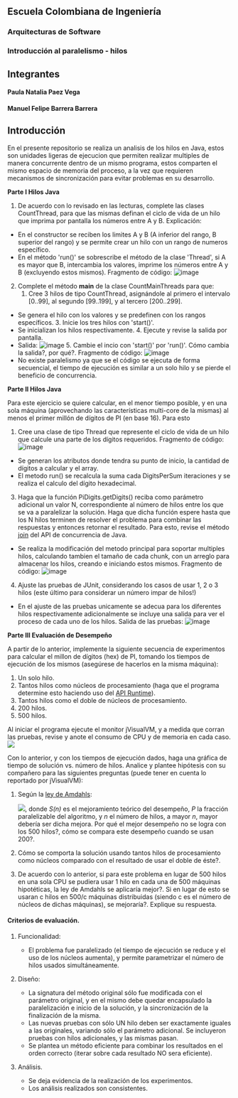## Escuela Colombiana de Ingeniería
### Arquitecturas de Software
### Introducción al paralelismo - hilos
## Integrantes
#### Paula Natalia Paez Vega
#### Manuel Felipe Barrera Barrera

## Introducción
En el presente repositorio se realiza un analisis de los hilos en Java, estos son unidades ligeras de ejecucion que permiten realizar multiples de manera concurrente dentro de un mismo programa, estos comparten el mismo espacio de memoria del proceso, a la vez que requieren mecanismos de sincronización para evitar problemas en su desarrollo.

**Parte I Hilos Java**

1. De acuerdo con lo revisado en las lecturas, complete las clases CountThread, para que las mismas definan el ciclo de vida de un hilo que imprima por pantalla los números entre A y B.
Explicación:
- En el constructor se reciben los limites A y B (A inferior del rango, B superior del rango) y se permite crear un hilo con un rango de numeros específico.
- En el método 'run()' se sobrescribe el método de la clase 'Thread', si A es mayor que B, intercambia los valores, imprime los números entre A y B (excluyendo estos mismos).
Fragmento de código:
![image](https://github.com/user-attachments/assets/1827a4e6-d447-44c4-8075-98d18778c8b8)

2. Complete el método __main__ de la clase CountMainThreads para que:
	1. Cree 3 hilos de tipo CountThread, asignándole al primero el intervalo [0..99], al segundo [99..199], y al tercero [200..299].
- Se genera el hilo con los valores y se predefinen con los rangos específicos.
	3. Inicie los tres hilos con 'start()'.
- Se inicializan los hilos respectivamente.
	4. Ejecute y revise la salida por pantalla.
- Salida:
![image](https://github.com/user-attachments/assets/488d2f13-61aa-44d4-be4a-fa5da5a90481)
	5. Cambie el incio con 'start()' por 'run()'. Cómo cambia la salida?, por qué?.
Fragmento de código:
![image](https://github.com/user-attachments/assets/f0d5f0af-2642-47b5-b42a-92460d66dd89)
- No existe paralelismo ya que se el código se ejecuta de forma secuencial, el tiempo de ejecución es similar a un solo hilo y se pierde el beneficio de concurrencia.

**Parte II Hilos Java**

Para este ejercicio se quiere calcular, en el menor tiempo posible, y en una sola máquina (aprovechando las características multi-core de la mismas) al menos el primer millón de dígitos de PI (en base 16). Para esto

1. Cree una clase de tipo Thread que represente el ciclo de vida de un hilo que calcule una parte de los dígitos requeridos.
Fragmento de código:
![image](https://github.com/user-attachments/assets/ce056140-3534-4511-8c83-6a2f9e886814)
- Se generan los atributos donde tendra su punto de inicio, la cantidad de dígitos a calcular y el array.
- El metodo run() se recalcula la suma cada DigitsPerSum iteraciones y se realiza el calculo del dígito hexadecimal.
3. Haga que la función PiDigits.getDigits() reciba como parámetro adicional un valor N, correspondiente al número de hilos entre los que se va a paralelizar la solución. Haga que dicha función espere hasta que los N hilos terminen de resolver el problema para combinar las respuestas y entonces retornar el resultado. Para esto, revise el método [join](https://docs.oracle.com/javase/tutorial/essential/concurrency/join.html) del API de concurrencia de Java.
- Se realiza la modificación del metodo principal para soportar multiples hilos, calculando tambien el tamaño de cada chunk, con un arreglo para almacenar los hilos, creando e iniciando estos mismos.
Fragmento de código:
![image](https://github.com/user-attachments/assets/85ef3466-7ba6-4e64-9568-2b7ab7647742)
4. Ajuste las pruebas de JUnit, considerando los casos de usar 1, 2 o 3 hilos (este último para considerar un número impar de hilos!)
- En el ajuste de las pruebas unicamente se adecua para los diferentes hilos respectivamente adicionalmente se incluye una salida para ver el proceso de cada uno de los hilos.
Salida de las pruebas:
![image](https://github.com/user-attachments/assets/0a535c56-a71b-4df6-86d8-2dc718008798)

**Parte III Evaluación de Desempeño**

A partir de lo anterior, implemente la siguiente secuencia de experimentos para calcular el millon de dígitos (hex) de PI, tomando los tiempos de ejecución de los mismos (asegúrese de hacerlos en la misma máquina):

1. Un solo hilo.
2. Tantos hilos como núcleos de procesamiento (haga que el programa determine esto haciendo uso del [API Runtime](https://docs.oracle.com/javase/7/docs/api/java/lang/Runtime.html)).
3. Tantos hilos como el doble de núcleos de procesamiento.
4. 200 hilos.
5. 500 hilos.

Al iniciar el programa ejecute el monitor jVisualVM, y a medida que corran las pruebas, revise y anote el consumo de CPU y de memoria en cada caso. ![](img/jvisualvm.png)

Con lo anterior, y con los tiempos de ejecución dados, haga una gráfica de tiempo de solución vs. número de hilos. Analice y plantee hipótesis con su compañero para las siguientes preguntas (puede tener en cuenta lo reportado por jVisualVM):



1. Según la [ley de Amdahls](https://www.pugetsystems.com/labs/articles/Estimating-CPU-Performance-using-Amdahls-Law-619/#WhatisAmdahlsLaw?):

	![](img/ahmdahls.png), donde _S(n)_ es el mejoramiento teórico del desempeño, _P_ la fracción paralelizable del algoritmo, y _n_ el número de hilos, a mayor _n_, mayor debería ser dicha mejora. Por qué el mejor desempeño no se logra con los 500 hilos?, cómo se compara este desempeño cuando se usan 200?. 

2. Cómo se comporta la solución usando tantos hilos de procesamiento como núcleos comparado con el resultado de usar el doble de éste?.

3. De acuerdo con lo anterior, si para este problema en lugar de 500 hilos en una sola CPU se pudiera usar 1 hilo en cada una de 500 máquinas hipotéticas, la ley de Amdahls se aplicaría mejor?. Si en lugar de esto se usaran c hilos en 500/c máquinas distribuidas (siendo c es el número de núcleos de dichas máquinas), se mejoraría?. Explique su respuesta.



#### Criterios de evaluación.

1. Funcionalidad:
	- El problema fue paralelizado (el tiempo de ejecución se reduce y el uso de los núcleos aumenta), y permite parametrizar el número de hilos usados simultáneamente.

2. Diseño:
	- La signatura del método original sólo fue modificada con el parámetro original, y en el mismo debe quedar encapsulado la paralelización e inicio de la solución, y la sincronización de la finalización de la misma.
	- Las nuevas pruebas con sólo UN hilo deben ser exactamente iguales a las originales, variando sólo el parámetro adicional. Se incluyeron pruebas con hilos adicionales, y las mismas pasan.
	- Se plantea un método eficiente para combinar los resultados en el orden correcto (iterar sobre cada resultado NO sera eficiente).

3. Análisis.
	- Se deja evidencia de la realización de los experimentos.
	- Los análisis realizados son consistentes.
